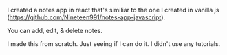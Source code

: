 I created a notes app in react that's similiar to the one I created in vanilla js (https://github.com/Nineteen991/notes-app-javascript).

You can add, edit, & delete notes.

I made this from scratch. Just seeing if I can do it. I didn't use any tutorials.